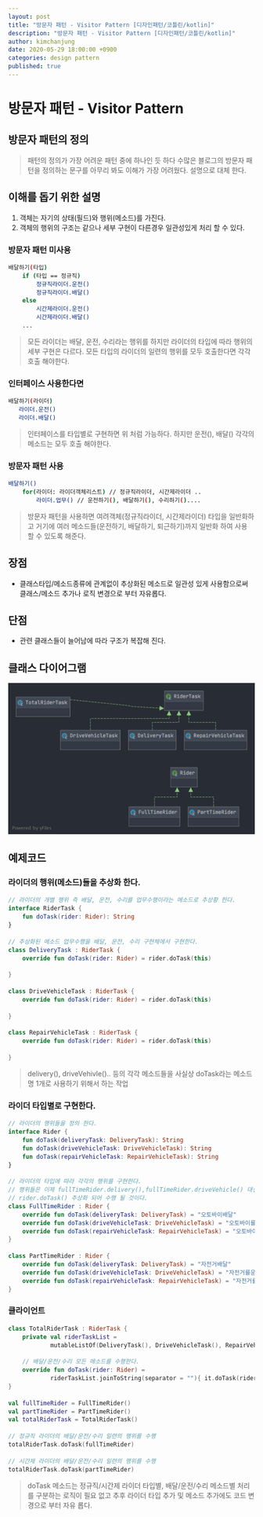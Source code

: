 ```yaml
---
layout: post
title: "방문자 패턴 - Visitor Pattern [디자인패턴/코틀린/kotlin]"
description: "방문자 패턴 - Visitor Pattern [디자인패턴/코틀린/kotlin]"
author: kimchanjung
date: 2020-05-29 18:00:00 +0900 
categories: design pattern
published: true
---
```


# 방문자 패턴 - Visitor Pattern 

## 방문자 패턴의 정의
> 패턴의 정의가 가장 어려운 패턴 중에 하나인 듯 하다 수많은 블로그의 방문자 패턴을 정의하는 문구를 아무리 봐도 이해가 가장 어려웠다. 설명으로 대체 한다.

## 이해를 돕기 위한 설명
1. 객체는 자기의 상태(필드)와 행위(메소드)를 가진다.
2. 객체의 행위의 구조는 같으나 세부 구현이 다른경우 일관성있게 처리 할 수 있다.

### 방문자 패턴 미사용
```bash
배달하기(타입)
    if (타입 == 정규직)
        정규직라이더.운전()
        정규직라이더.배달()
    else
        시간제라이더.운전()
        시간제라이더.배달()
    ...    
 ```  
 > 모든 라이더는 배달, 운전, 수리라는 행위를 하지만 라이더의 타입에 따라
   행위의 세부 구현은 다르다. 모든 타입의 라이더의 일련의 행위를 모두 호출한다면 각각 호출 해야한다.  

### 인터페이스 사용한다면 
```bash
배달하기(라이더)
   라이더.운전()
   라이더.배달() 
```   
> 인터페이스를 타입별로 구현하면 위 처럼 가능하다. 하지만 운전(), 배달() 각각의 메소드는 모두 호출 해야한다.

### 방문자 패턴 사용
```bash
배달하기()
    for(라이더: 라이더객체리스트) // 정규직라이더, 시간제라이더 ..
        라이더.업무() // 운전하기(), 배달하기(), 수리하기()....
```
> 방문자 패턴을 사용하면 여려객체(정규직라이더, 시간제라이더) 타입을 일반화하고 거기에 여러 메소드들(운전하기, 배달하기, 퇴근하기)까지 일반화 하여 사용 할 수 있도록 해준다.

## 장점
- 클래스타입/메소드종류에 관계없이 추상화된 메소드로 일관성 있게 사용함으로써 클래스/메소드 추가나 로직 변경으로 부터 자유롭다.  

## 단점
- 관련 클래스들이 늘어남에 따라 구조가 복잡해 진다.

## 클래스 다이어그램
![class-diagram](/post-img/design-pattern/visitor-pattern-class-diagram.png)

## 예제코드

### 라이더의 행위(메소드)들을 추상화 한다.
```kotlin
// 라이더의 개별 행위 즉 배달, 운전, 수리를 업무수행이라는 메소드로 추상황 한다.
interface RiderTask {
    fun doTask(rider: Rider): String
}

// 추상화된 메소드 업무수행을 배달, 운전, 수리 구현체에서 구현한다.
class DeliveryTask : RiderTask {
    override fun doTask(rider: Rider) = rider.doTask(this)

}

class DriveVehicleTask : RiderTask {
    override fun doTask(rider: Rider) = rider.doTask(this)

}

class RepairVehicleTask : RiderTask {
    override fun doTask(rider: Rider) = rider.doTask(this)

}
```
> delivery(), driveVehivle().. 등의 각각 메소드들을 사실상 doTask라는 메소드명 1개로 사용하기 위해서 하는 작업

### 라이더 타입별로 구현한다.
```kotlin
// 라이더의 행위들을 정의 한다.
interface Rider {
    fun doTask(deliveryTask: DeliveryTask): String
    fun doTask(driveVehicleTask: DriveVehicleTask): String
    fun doTask(repairVehicleTask: RepairVehicleTask): String
}

// 라이더의 타입에 따라 각각의 행위를 구현한다.
// 행위들은 이제 fullTimeRider.delivery(),fullTimeRider.driveVehicle() 대신
// rider.doTask() 추상화 되어 수행 될 것이다.
class FullTimeRider : Rider {
    override fun doTask(deliveryTask: DeliveryTask) = "오토바이배달"
    override fun doTask(driveVehicleTask: DriveVehicleTask) = "오토바이를운전한다"
    override fun doTask(repairVehicleTask: RepairVehicleTask) = "오토바이를수리한다"
}

class PartTimeRider : Rider {
    override fun doTask(deliveryTask: DeliveryTask) = "자전거배달"
    override fun doTask(driveVehicleTask: DriveVehicleTask) = "자전거를운전한다"
    override fun doTask(repairVehicleTask: RepairVehicleTask) = "자전거를수리한다"
}
```

### 클라이언트
```kotlin
class TotalRiderTask : RiderTask {
    private val riderTaskList =
            mutableListOf(DeliveryTask(), DriveVehicleTask(), RepairVehicleTask())

    // 배달/운전/수리 모든 메소드를 수행한다.
    override fun doTask(rider: Rider) =
            riderTaskList.joinToString(separator = ""){ it.doTask(rider) }
}

val fullTimeRider = FullTimeRider()
val partTimeRider = PartTimeRider()
val totalRiderTask = TotalRiderTask()

// 정규직 라이더의 배달/운전/수리 일련의 행위를 수행
totalRiderTask.doTask(fullTimeRider)

// 시간제 라이더의 배달/운전/수리 일련의 행위를 수행
totalRiderTask.doTask(partTimeRider)
```
> doTask 메소드는 정규직/시간제 라이더 타입별, 배달/운전/수리 메소드별 처리를 구분하는 로직이 필요 없고 
추후 라이더 타입 추가 및 메소드 추가에도 코드 변경으로 부터 자유 롭다.